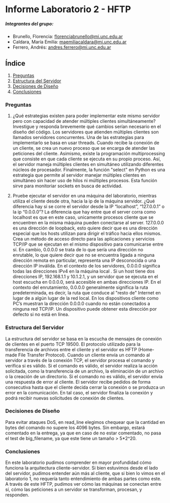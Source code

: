 # Informe Laboratorio 2 - HFTP

##### Integrantes del grupo: 

- Brunello, Florencia: florenciabrunello@mi.unc.edu.ar
- Caldara, Marí­a Emilia: maemiliacaldara@mi.unc.edu.ar
- Ferrero, Andrés: andres.ferrero@mi.unc.edu.ar

## Índice 
1. [Preguntas](#preguntas)
2. [Estructura del Servidor](#estructura)
3. [Decisiones de Diseño](#decisiones)
4. [Conclusiones](#conclusiones)

### Preguntas<a name="preguntas"></a>
1. ¿Qué estrategias existen para poder implementar este mismo servidor pero con capacidad de atender múltiples clientes simultáneamente? Investigue y responda brevemente qué cambios serían necesario en el diseño del código. Los servidores que atienden múltiples clientes son llamados servidores concurrentes. Una de las estrategias para implementarlo se basa en usar threads. Cuando recibe la conexión de un cliente, se crea un nuevo proceso que se encarga de atender las peticiones del cliente.
Asimismo, existe la programación multiprocessing que consiste en que cada cliente se ejecuta en su propio proceso. Así, el servidor maneja múltiples clientes en simultáneo utilizando diferentes núcleos de procesador. Finalmente, la función "select" en Python es una estrategia que permite al servidor manejar múltiples clientes en simultáneo sin hacer uso de hilos ni múltiples procesos. Esta función sirve para monitoriar sockets en busca de actividad.

2. Pruebe ejecutar el servidor en una máquina del laboratorio, mientras utiliza el cliente desde otra, hacia la ip de la máquina servidor. ¿Qué diferencia hay si se corre el servidor desde la IP “localhost”, “127.0.0.1” o la ip “0.0.0.0”?
La diferencia que hay entre que el server corra como localhost es que en este caso, unicamente procesos cliente que se encuentren en la misma máquina pueden conectarse al server. 127.0.0.0 es una dirección de loopback, esto quiere decir que es una dirección especial que los hosts utilizan para dirigir el tráfico hacia ellos mismos. Crea un método de acceso directo para las aplicaciones y servicios TCP/IP que se ejecutan en el mismo dispositivo para comunicarse entre sí. 
En cambio, 0.0.0.0 se trata de lo que sería una dirección no enrutable, lo que quiere decir que no se encuentra ligada a ninguna dirección remota en particular, representa una IP desconocida o una dirección IP inválida.
En el contexto de los servidores, 0.0.0.0 significa todas las direcciones IPv4 en la máquina local . Si un host tiene dos direcciones IP, 192.168.1.1 y 10.1.2.1, y un servidor que se ejecuta en el host escucha en 0.0.0.0, será accesible en ambas direcciones IP. En el contexto del enrutamiento, 0.0.0.0 generalmente significa la ruta predeterminada, es decir, la ruta que conduce al "resto de" Internet en lugar de a algún lugar de la red local.
En los dispositivos cliente como PC’s muestran la dirección 0.0.0.0 cuando no están conectados a ninguna red TCP/IP. Un dispositivo puede obtener esta dirección por defecto si no está en línea. 

### Estructura del Servidor <a name="estructura"></a>
La estructura del servidor se basa en la escucha de mensajes de conexión de clientes en el puerto TCP 19500. El protocolo utilizado para la transferencia de archivos entre el cliente y el servidor es HFTP (Home-made File Transfer Protocol).
Cuando un cliente envía un comando al servidor a través de la conexión TCP, el servidor procesa el comando y verifica si es válido. Si el comando es válido, el servidor realiza la acción solicitada, como la transferencia de un archivo, la eliminación de un archivo o la creación de un directorio. Si el comando no es válido, el servidor envía una respuesta de error al cliente.
El servidor recibe pedidos de forma consecutiva hasta que el cliente decida cerrar la conexión o se produzca un error en la comunicación. En tal caso, el servidor finaliza la conexión y podrá recibir nuevas solicitudes de conexión de clientes.

### Decisiones de Diseño <a name="decisiones"></a>
Para evitar ataques DoS, en read_line elegimos chequear que la cantidad en bytes del comando no supere los 4096 bytes. Sin embargo, estará comentado en la entrega, ya que en caso de no estar comentado, no pasa el test de big_filename, ya que este tiene un tamaño > 5*2^20.

### Conclusiones<a name="conclusiones"></a>
En este laboratorio pudimos comprender en mayor profundidad cómo funciona la arquitectura cliente-servidor. Si bien estuvimos desde el lado del servidor, pudimos entender aún más al cliente, que si bien lo vimos en el laboratorio 1, no requería tanto entendimiento de ambas partes como este. 
A través de este HFTP, pudimos ver cómo las máquinas se conectan entre sí, cómo las peticiones a un servidor se transforman, procesan, y responden.